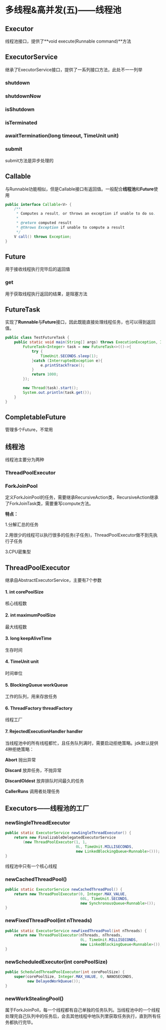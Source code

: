 # 多线程&高并发(五)——线程池

## Executor

线程池接口，提供了**void execute(Runnable command)**方法



## ExecutorService

继承了ExecutorService接口，提供了一系列接口方法，此处不一一列举

### shutdown

### shutdownNow

### isShutdown

### isTerminated

### awaitTermination(long timeout, TimeUnit unit)

### submit

submit方法是异步处理的



## Callable

与Runnable功能相似，但是Callable接口有返回值。一般配合**线程池**和**Future**使用

```java
public interface Callable<V> {
    /**
     * Computes a result, or throws an exception if unable to do so.
     *
     * @return computed result
     * @throws Exception if unable to compute a result
     */
    V call() throws Exception;
}
```



## Future

用于接收线程执行完毕后的返回值

### get

用于获取线程执行返回的结果，是阻塞方法



## FutureTask

实现了**Runnable**与**Future**接口，因此既能直接处理线程任务，也可以得到返回值。

```java
public class TestFutureTask {
    public static void main(String[] args) throws ExecutionException, InterruptedException {
        FutureTask<Integer> task = new FutureTask<>(()->{
            try {
                TimeUnit.SECONDS.sleep(1);
            }catch (InterruptedException e){
                e.printStackTrace();
            }
            return 1000;
        });

        new Thread(task).start();
        System.out.println(task.get());
    }
}
```



## CompletableFuture

管理多个Future，不常用



## 线程池

线程池主要分为两种

### ThreadPoolExecutor

### ForkJoinPool

定义ForkJoinPool的任务，需要继承RecursiveAction类，RecursiveAction继承了ForkJoinTask类，需要重写compute方法。

**特点：**

1.分解汇总的任务

2.用很少的线程可以执行很多的任务(子任务)，ThreadPoolExecutor做不到先执行子任务

3.CPU密集型



## ThreadPoolExecutor

继承自AbstractExecutorService，主要有7个参数

#### **1. int corePoolSize**

核心线程数

#### **2. int maximumPoolSize**

最大线程数

#### **3. long keepAliveTime**

生存时间

#### **4. TimeUnit unit**

时间单位

#### **5. BlockingQueue workQueue**

工作的队列，用来存放任务

#### **6. ThreadFactory threadFactory**

线程工厂

#### **7. RejectedExecutionHandler handler**

当线程池中的所有线程都忙，且任务队列满时，需要启动拒绝策略。jdk默认提供4种拒绝策略：

**Abort**	抛出异常

**Discard**	放弃任务，不抛异常

**DiscardOldest**	放弃排队时间最久的任务

**CallerRuns**	调用者处理任务



## Executors——线程池的工厂

### newSingleThreadExecutor

```java
public static ExecutorService newSingleThreadExecutor() {
    return new FinalizableDelegatedExecutorService
        (new ThreadPoolExecutor(1, 1,
                                0L, TimeUnit.MILLISECONDS,
                                new LinkedBlockingQueue<Runnable>()));
}
```

线程池中只有一个核心线程

### newCachedThreadPool()

```java
public static ExecutorService newCachedThreadPool() {
    return new ThreadPoolExecutor(0, Integer.MAX_VALUE,
                                  60L, TimeUnit.SECONDS,
                                  new SynchronousQueue<Runnable>());
}
```

### newFixedThreadPool(int nThreads)

```java
public static ExecutorService newFixedThreadPool(int nThreads) {
    return new ThreadPoolExecutor(nThreads, nThreads,
                                  0L, TimeUnit.MILLISECONDS,
                                  new LinkedBlockingQueue<Runnable>());
}
```



### newScheduledExecutor(int corePoolSize)

```java
public ScheduledThreadPoolExecutor(int corePoolSize) {
    super(corePoolSize, Integer.MAX_VALUE, 0, NANOSECONDS,
          new DelayedWorkQueue());
}
```



### newWorkStealingPool()

属于ForkJoinPoll，每一个线程都有自己单独的任务队列。当线程池中的一个线程处理完自己队列中的任务后，会去其他线程中地队列里获取任务执行，直到所有任务都执行完毕。